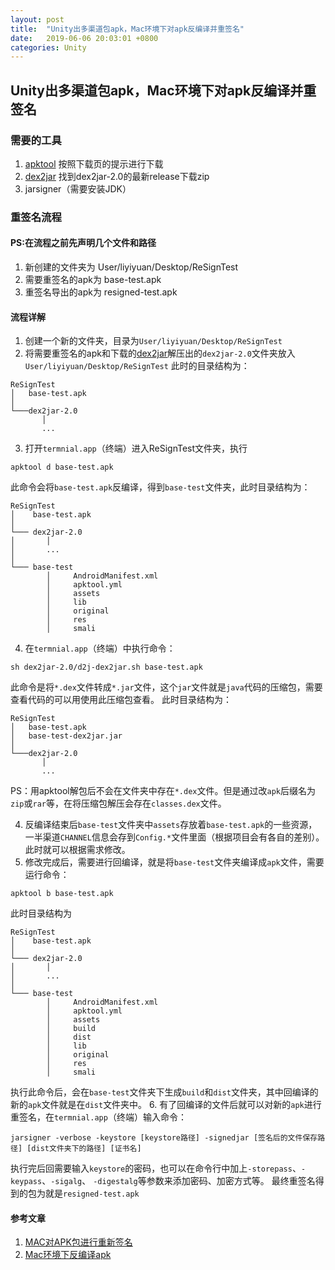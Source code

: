 ```yaml
---
layout: post
title:  "Unity出多渠道包apk，Mac环境下对apk反编译并重签名"
date:   2019-06-06 20:03:01 +0800
categories: Unity
---
```


## Unity出多渠道包apk，Mac环境下对apk反编译并重签名

### 需要的工具
1. [apktool](https://ibotpeaches.github.io/Apktool/install) 按照下载页的提示进行下载
2. [dex2jar](https://github.com/pxb1988/dex2jar/releases) 找到dex2jar-2.0的最新release下载zip
3. jarsigner（需要安装JDK）

### 重签名流程
#### PS:在流程之前先声明几个文件和路径
1. 新创建的文件夹为 User/liyiyuan/Desktop/ReSignTest
2. 需要重签名的apk为 base-test.apk
3. 重签名导出的apk为 resigned-test.apk

#### 流程详解
1. 创建一个新的文件夹，目录为```User/liyiyuan/Desktop/ReSignTest```
2. 将需要重签名的apk和下载的[dex2jar](https://github.com/pxb1988/dex2jar/releases)解压出的```dex2jar-2.0```文件夹放入 ```User/liyiyuan/Desktop/ReSignTest``` 此时的目录结构为：
```
ReSignTest
│   base-test.apk
│
└───dex2jar-2.0
       │   
       ...
```
3. 打开```termnial.app```（终端）进入ReSignTest文件夹，执行
``` 
apktool d base-test.apk
```
此命令会将```base-test.apk```反编译，得到```base-test```文件夹，此时目录结构为：
```
ReSignTest
│    base-test.apk
│
└─── dex2jar-2.0
│       │   
│       ...
│
└─── base-test  
        │     AndroidManifest.xml
        │     apktool.yml
        │     assets
        │     lib
        │     original
        │     res
        │     smali
```
4. 在```termnial.app```（终端）中执行命令：
```
sh dex2jar-2.0/d2j-dex2jar.sh base-test.apk
```
此命令是将```*.dex```文件转成```*.jar```文件，这个```jar```文件就是```java```代码的压缩包，需要查看代码的可以用使用此压缩包查看。
此时目录结构为：
```
ReSignTest
│   base-test.apk
│   base-test-dex2jar.jar
│
└───dex2jar-2.0
       │   
       ...
```

PS：用apktool解包后不会在文件夹中存在```*.dex```文件。但是通过改```apk```后缀名为```zip```或```rar```等，在将压缩包解压会存在```classes.dex```文件。

4. 反编译结束后```base-test```文件夹中```assets```存放着```base-test.apk```的一些资源，一半渠道```CHANNEL```信息会存到```Config.*```文件里面（根据项目会有各自的差别）。此时就可以根据需求修改。
5. 修改完成后，需要进行回编译，就是将```base-test```文件夹编译成```apk```文件，需要运行命令：
```
apktool b base-test.apk
```
此时目录结构为
```
ReSignTest
│    base-test.apk
│
└─── dex2jar-2.0
│       │   
│       ...
│
└─── base-test  
        │     AndroidManifest.xml
        │     apktool.yml
        │     assets
        │     build
        │     dist
        │     lib
        │     original
        │     res
        │     smali
```

执行此命令后，会在```base-test```文件夹下生成```build```和```dist```文件夹，其中回编译的新的```apk```文件就是在```dist```文件夹中。
6. 有了回编译的文件后就可以对新的```apk```进行重签名，在```termnial.app```（终端）输入命令：
```
jarsigner -verbose -keystore [keystore路径] -signedjar [签名后的文件保存路径] [dist文件夹下的路径] [证书名]
```
执行完后回需要输入```keystore```的密码，也可以在命令行中加上```-storepass```、```-keypass```、```-sigalg```、 ```-digestalg```等参数来添加密码、加密方式等。
最终重签名得到的包为就是```resigned-test.apk```

#### 参考文章
1. [MAC对APK包进行重新签名](https://www.jianshu.com/p/dbcfff997ccb)
2. [Mac环境下反编译apk](https://www.jianshu.com/p/dda9ff90a3c5)